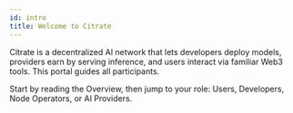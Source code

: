 ```yaml
---
id: intro
title: Welcome to Citrate
---
```


Citrate is a decentralized AI network that lets developers deploy models, providers earn by serving inference, and users interact via familiar Web3 tools. This portal guides all participants.

Start by reading the Overview, then jump to your role: Users, Developers, Node Operators, or AI Providers.


